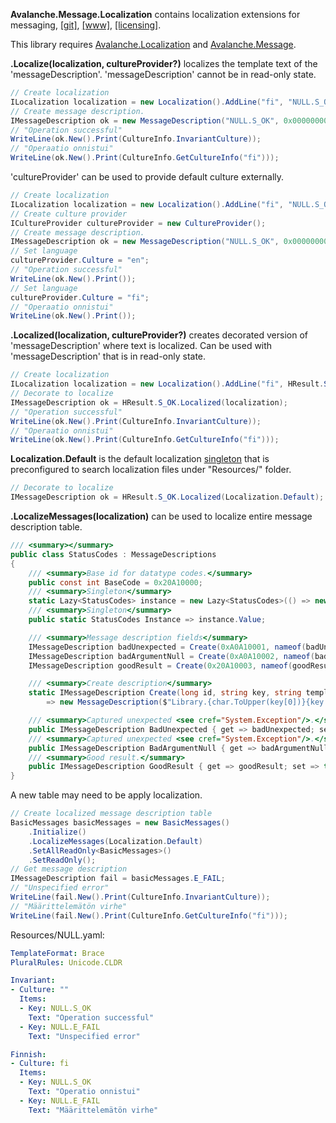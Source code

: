 ﻿<b>Avalanche.Message.Localization</b> contains localization extensions for messaging,
[[git]](https://github.com/tagcode/Avalanche.Message/Avalanche.Message.Localization/), 
[[www]](https://avalanche.fi/Avalanche.Core/Avalanche.Message/docs/localization/index.html), 
[[licensing]](https://avalanche.fi/Avalanche.Core/license/index.html).


This library requires [Avalanche.Localization](https://avalanche.fi/Avalanche.Core/Avalanche.Localization/docs/index.html) and [Avalanche.Message](https://avalanche.fi/Avalanche.Core/Avalanche.Message/docs/index.html).

<b>.Localize(localization, cultureProvider?)</b> localizes the template text of the 'messageDescription'. 'messageDescription' cannot be in read-only state.

```csharp
// Create localization
ILocalization localization = new Localization().AddLine("fi", "NULL.S_OK", "Detect", "Operaatio onnistui");
// Create message description.
IMessageDescription ok = new MessageDescription("NULL.S_OK", 0x00000000, "Operation successful").Localize(localization);
// "Operation successful"
WriteLine(ok.New().Print(CultureInfo.InvariantCulture));
// "Operaatio onnistui"
WriteLine(ok.New().Print(CultureInfo.GetCultureInfo("fi")));
```

'cultureProvider' can be used to provide default culture externally.

```csharp
// Create localization
ILocalization localization = new Localization().AddLine("fi", "NULL.S_OK", "Detect", "Operaatio onnistui");
// Create culture provider
ICultureProvider cultureProvider = new CultureProvider();
// Create message description.
IMessageDescription ok = new MessageDescription("NULL.S_OK", 0x00000000, "Operation successful").Localize(localization, cultureProvider);
// Set language
cultureProvider.Culture = "en";
// "Operation successful"
WriteLine(ok.New().Print());
// Set language
cultureProvider.Culture = "fi";
// "Operaatio onnistui"
WriteLine(ok.New().Print());
```

<b>.Localized(localization, cultureProvider?)</b> creates decorated version of 'messageDescription' where text is localized. Can be used with 'messageDescription' that is in read-only state.

```csharp
// Create localization
ILocalization localization = new Localization().AddLine("fi", HResult.S_OK.Key, "Detect", "Operaatio onnistui");
// Decorate to localize
IMessageDescription ok = HResult.S_OK.Localized(localization);
// "Operation successful"
WriteLine(ok.New().Print(CultureInfo.InvariantCulture));
// "Operaatio onnistui"
WriteLine(ok.New().Print(CultureInfo.GetCultureInfo("fi")));
```

<b>Localization.Default</b> is the default localization [singleton](https://avalanche.fi/Avalanche.Core/Avalanche.Localization/docs/localization/index.html) that is preconfigured to search localization files under "Resources/" folder. 

```csharp
// Decorate to localize
IMessageDescription ok = HResult.S_OK.Localized(Localization.Default);
```

<b>.LocalizeMessages(localization)</b> can be used to localize entire message description table.

```csharp
/// <summary></summary>
public class StatusCodes : MessageDescriptions
{
    /// <summary>Base id for datatype codes.</summary>
    public const int BaseCode = 0x20A10000;
    /// <summary>Singleton</summary>
    static Lazy<StatusCodes> instance = new Lazy<StatusCodes>(() => new StatusCodes().ReadSummaryXmls().LocalizeMessages(Localization.Default).SetAllReadOnly<StatusCodes>().SetReadOnly());
    /// <summary>Singleton</summary>
    public static StatusCodes Instance => instance.Value;

    /// <summary>Message description fields</summary>
    IMessageDescription badUnexpected = Create(0xA0A10001, nameof(badUnexpected), "'{object}': Unexpected error");
    IMessageDescription badArgumentNull = Create(0xA0A10002, nameof(badArgumentNull), "'{object}': Unexpected error");
    IMessageDescription goodResult = Create(0x20A10003, nameof(goodResult), "'{object}': Unexpected error");

    /// <summary>Create description</summary>
    static IMessageDescription Create(long id, string key, string templateText)
        => new MessageDescription($"Library.{char.ToUpper(key[0])}{key.Substring(1)}", id, templateText).SetHResult(id);

    /// <summary>Captured unexpected <see cref="System.Exception"/>.</summary>
    public IMessageDescription BadUnexpected { get => badUnexpected; set => this.AssertWritable().badUnexpected = value; }
    /// <summary>Captured unexpected <see cref="System.Exception"/>.</summary>
    public IMessageDescription BadArgumentNull { get => badArgumentNull; set => this.AssertWritable().badArgumentNull = value; }
    /// <summary>Good result.</summary>
    public IMessageDescription GoodResult { get => goodResult; set => this.AssertWritable().goodResult = value; }
}
```

A new table may need to be apply localization.

```csharp
// Create localized message description table
BasicMessages basicMessages = new BasicMessages()
    .Initialize()
    .LocalizeMessages(Localization.Default)
    .SetAllReadOnly<BasicMessages>()
    .SetReadOnly();
// Get message description
IMessageDescription fail = basicMessages.E_FAIL;
// "Unspecified error"
WriteLine(fail.New().Print(CultureInfo.InvariantCulture));
// "Määrittelemätön virhe"
WriteLine(fail.New().Print(CultureInfo.GetCultureInfo("fi")));
```

Resources/NULL.yaml:

```yaml
TemplateFormat: Brace
PluralRules: Unicode.CLDR

Invariant:
- Culture: ""
  Items:
  - Key: NULL.S_OK
    Text: "Operation successful"
  - Key: NULL.E_FAIL
    Text: "Unspecified error"

Finnish:
- Culture: fi
  Items:
  - Key: NULL.S_OK
    Text: "Operatio onnistui"
  - Key: NULL.E_FAIL
    Text: "Määrittelemätön virhe"
```



